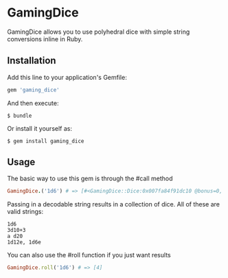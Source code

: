 # GamingDice

GamingDice allows you to use polyhedral dice with simple string conversions inline in Ruby.

## Installation

Add this line to your application's Gemfile:

```ruby
gem 'gaming_dice'
```

And then execute:

    $ bundle

Or install it yourself as:

    $ gem install gaming_dice

## Usage

The basic way to use this gem is through the #call method

```ruby
GamingDice.('1d6') # => [#<GamingDice::Dice:0x007fa84f91dc10 @bonus=0, @count=1, @explodes=false, @faces=6>]
```

Passing in a decodable string results in a collection of dice. All of these are valid strings:

```
1d6
3d10+3
a d20
1d12e, 1d6e
```

You can also use the #roll function if you just want results

```ruby
GamingDice.roll('1d6') # => [4]
```
